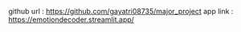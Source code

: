 github url : https://github.com/gayatri08735/major_project
app link : https://emotiondecoder.streamlit.app/
